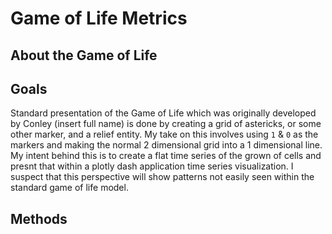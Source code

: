 # Game of Life Metrics

## About the Game of Life

## Goals

Standard presentation of the Game of Life which was originally developed by Conley (insert full name) is done by creating a grid of astericks, or some other marker, and a relief entity. My take on this involves using `1` & `0` as the markers and making the normal 2 dimensional grid into a 1 dimensional line. My intent behind this is to create a flat time series of the grown of cells and presnt that within a plotly dash application time series visualization. I suspect that this perspective will show patterns not easily seen within the standard game of life model.

## Methods

